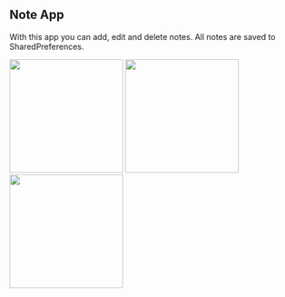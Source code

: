 ## Note App

With this app you can add, edit and delete notes.
All notes are saved to SharedPreferences.

<img src="https://cloud.githubusercontent.com/assets/12533064/23680961/5b224bc2-038d-11e7-923e-bb461bdaebad.png" width="200">
<img src="https://cloud.githubusercontent.com/assets/12533064/23680963/5b233dc0-038d-11e7-888e-1456c8c57226.png" width="200">
<img src="https://cloud.githubusercontent.com/assets/12533064/23680962/5b224dca-038d-11e7-8e1e-dd6bba03d3e6.png" width="200">
